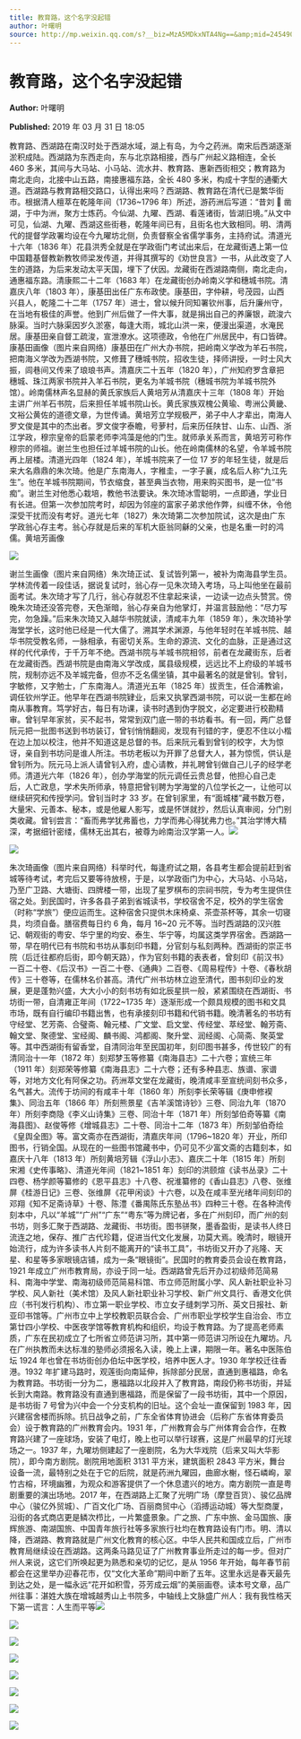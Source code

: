 ```yaml
---
title: 教育路，这个名字没起错
author: 叶曙明
source: http://mp.weixin.qq.com/s?__biz=MzA5MDkxNTA4Ng==&amp;mid=2454907915&amp;idx=1&amp;sn=cde819dc5c581a464d328c1fd951b237&amp;chksm=87a2246ab0d5ad7c9bb1f98f9c37254994efcca6b8a087ce57f3d1090b55562bc38706591b4f#rd
---
```


# 教育路，这个名字没起错

**Author:** 叶曙明

**Published:** 2019 年 03 月 31 日 18:05

教育路、西湖路在南汉时处于西湖水域，湖上有岛，为今之药洲。南宋后西湖逐渐淤积成陆。西湖路为东西走向，东与北京路相接，西与广州起义路相连，全长 460 多米，其间与大马站、小马站、流水井、教育路、惠新西街相交；教育路为南北走向，北接中山五路，南接惠福东路，全长 480 多米，构成十字型的通衢大道。西湖路与教育路相交路口，认得出来吗？西湖路、教育路在清代已是繁华街市。根据清人檀萃在乾隆年间（1736~1796 年）所述，游药洲后写道：“昔刘  凿湖，于中为洲，聚方士炼药。今仙湖、九曜、西湖、看莲诸街，皆湖旧境。”从文中可见，仙湖、九曜、西湖这些街巷，乾隆年间已有，且街名也大致相同。明、清两代的提督学政署均设在今九曜坊北侧，负责督察全省儒学事务，主持府试。清道光十六年（1836 年）花县洪秀全就是在学政衙门考试出来后，在龙藏街遇上第一位中国籍基督教新教牧师梁发传道，并得其撰写的《劝世良言》一书，从此改变了人生的道路，为后来发动太平天国，埋下了伏因。龙藏街在西湖路南侧，南北走向，通惠福东路。清康熙二十二年（1683 年）在龙藏街创办岭南义学和穗城书院。清嘉庆八年（1803 年），康基田出任广东布政使。康基田，字仲耕，号茂园，山西兴县人，乾隆二十二年（1757 年）进士，曾以候升同知署钦州事，后升廉州守，在当地有极佳的声誉。他到广州后做了一件大事，就是捐出自己的养廉银，疏浚六脉渠。当时六脉渠因岁久淤塞，每逢大雨，城北山洪一来，便漫出渠道，水淹民居。康基田亲自督工疏浚，宣泄潦水。这项德政，令他在广州居民中，有口皆碑。康基田画像（图片来自网络）康基田在广州大办书院，把岭南义学改为羊石书院，把南海义学改为西湖书院，又修葺了穗城书院，招收生徒，择师讲授，一时士风大振，闾巷间又传来了琅琅书声。清嘉庆二十五年（1820 年），广州知府罗含章把穗城、珠江两家书院并入羊石书院，更名为羊城书院（穗城书院为羊城书院外馆）。岭南儒林声名显赫的黄氏家族后人黄培芳从清嘉庆十三年（1808 年）开始主讲广州羊石书院，后来担任羊城书院山长。黄氏家族双槐公黄瑜、粤洲公黄畿、文裕公黄佐的道德文章，为世传诵。黄培芳立学规极严，弟子中人才辈出，南海人罗文俊是其中的杰出者。罗文俊字泰瞻，号萝村，后来历任陕甘、山东、山西、浙江学政，穆宗皇帝的启蒙老师李鸿藻是他的门生。就师承关系而言，黄培芳可称作穆宗的师祖。谢兰生也担任过羊城书院的山长。他在岭南儒林的名望，令羊城书院再上层楼。清道光四年（1824 年），羊城书院来了一位 17 岁的年轻生徒，就是后来大名鼎鼎的朱次琦。他是广东南海人，字稚圭，一字子襄，成名后人称“九江先生”。他在羊城书院期间，节衣缩食，甚至典当衣物，用来购买图书，是一位“书痴”。谢兰生对他悉心栽培，教他书法要诀。朱次琦冰雪聪明，一点即通，学业日有长进。但第一次参加院考时，却因为邻座的富家子弟求他作弊，纠缠不休，令他深受干扰而没有考好。道光七年（1827）朱次琦第二次参加院试，这次是由广东学政翁心存主考。翁心存就是后来的军机大臣翁同龢的父亲，也是名重一时的鸿儒。黄培芳画像

![](https://mmbiz.qpic.cn/mmbiz_jpg/PJWG74pLsMbQ1V7GRpWkWM5ODXTWoXibDLktMiaZl79VHxNCvyaXtp7f81G3OJUExfvSLsxXVCT0VO96f8Ph2pDQ/640?wx_fmt=jpeg)

谢兰生画像（图片来自网络）朱次琦正试、复试皆列第一，被补为南海县学生员。学林流传着一段佳话，据说复试时，翁心存一见朱次琦入考场，马上叫他坐在最前面考试。朱次琦才写了几行，翁心存就忍不住拿起来读，一边读一边点头赞赏。傍晚朱次琦还没答完卷，天色渐暗，翁心存亲自为他掌灯，并温言鼓励他：“尽力写完，勿急躁。”后来朱次琦又入越华书院就读，清咸丰九年（1859 年），朱次琦补学海堂学长，这时他已经是一代大儒了。溯其学术渊源，与他年轻时在羊城书院、越华书院受教名师，一脉相承，有密切关系。生命的源流、文化的血脉，正是通过这样的代代承传，于千万年不绝。西湖书院与羊城书院相邻，前者在龙藏街东，后者在龙藏街西。西湖书院是由南海义学改成，属县级规模，远远比不上府级的羊城书院，规制亦远不及羊城完备，但亦不乏名儒坐镇，其中最著名的就是曾钊。曾钊，字敏修，又字勉士，广东南海人。清道光五年（1825 年）拔贡生，任合浦教谕，调任钦州学正。他早年在西湖书院肄业，后来又执掌西湖书院，可以说一生都在岭南从事教育。笃学好古，每日有功课，读书时遇到伪字脱文，必定要进行校勘精审。曾钊早年家贫，买不起书，常常到双门底一带的书坊看书。有一回，两广总督阮元把一批图书送到书坊装订，曾钊悄悄翻阅，发现有刊错的字，便忍不住以小楷在边上加以校注，他并不知道这是总督的书。后来阮元看到曾钊的校字，大为惊讶，亲自到书坊问是谁人所注。书坊老板以为开罪了总督大人，甚为惊慌，供认是曾钊所为。阮元马上派人请曾钊入府，虚心请教，并礼聘曾钊做自己儿子的经学老师。清道光六年（1826 年），创办学海堂的阮元调任云贵总督，他担心自己走后，人亡政息，学术失所师承，特意把曾钊聘为学海堂的八位学长之一，让他可以继续研究和传授学问。曾钊当时才 33 岁。在曾钊家里，有“面城楼”藏书数万卷，大量宋、元善本、秘本，或是他雇人影写，或是怀饼就抄，然后认真审阅，分门别类收藏。曾钊尝言：“畜而弗学犹弗蓄也，力学而弗心得犹弗力也。”其治学博大精深，考据细针密缕，儒林无出其右，被尊为岭南治汉学第一人。![](https://mmbiz.qpic.cn/mmbiz_jpg/PJWG74pLsMbQ1V7GRpWkWM5ODXTWoXibDP38ibsD8ubj3s9tuxRJRHcBszCbib7RiaKz8mRf9NYTTsSjVgKGUezNicg/640?wx_fmt=jpeg)

![](https://mmbiz.qpic.cn/mmbiz_jpg/PJWG74pLsMbQ1V7GRpWkWM5ODXTWoXibDiafepDEQg51TxtVQzHU6AT1MxsP8MMyS74KH1CldDsqnhCgm2wEG81w/640?wx_fmt=jpeg)

朱次琦画像（图片来自网络）科举时代，每逢府试之期，各县考生都会提前赶到省城等待考试，考完后又要等待放榜，于是，以学政衙门为中心，大马站、小马站，乃至广卫路、大塘街、四牌楼一带，出现了星罗棋布的宗祠书院，专为考生提供住宿之处。到民国时，许多各县子弟到省城读书，学校宿舍不足，校外的学生宿舍（时称“学旅”）便应运而生。这种宿舍只提供木床椅桌、茶壶茶杯等，其余一切寝具，均须自备。膳宿费每日约 6 角，每月 16~20 元不等。当时西湖路的汉兴胜记、朝观街的粤安、华宁里的均安、泰生、华宁等，均属这类学界宿舍。西湖路一带，早在明代已有书院和书坊从事刻印书籍，分官刻与私刻两种。西湖街的崇正书院（后迁往都府后街，即今朝天路），作为官刻书籍的表表者，曾刻印《前汉书》一百二十卷、《后汉书》一百二十卷、《通典》二百卷、《周易程传》十卷、《春秋胡传》三十卷等，在儒林名价甚高。清代广州书坊林立迨至清代，图书刻印业的发展，更是蓬勃兴盛，大大小小的刻书坊有如北辰星拱一般，紧紧围绕在西湖街、书坊街一带，自清雍正年间（1722~1735 年）逐渐形成一个颇具规模的图书和文具市场，既有自行编印书籍出售，也有承接刻印书籍和代销书籍。晚清著名的书坊有守经堂、艺芳斋、合璧斋、翰元楼、广文堂、启文堂、传经堂、萃经堂、翰芳斋、翰文堂、聚德堂、宝经阁、麟书阁、鸿都阁、聚升堂、润经阁、心简斋、聚英堂等。其中西湖街有留香堂，自清同治年至民国初年，刻印图书甚多，传世较广的有清同治十一年（1872 年）刻郑梦玉等修纂《南海县志》二十六卷；宣统三年（1911 年）刻郑荣等修纂《南海县志》二十六卷；还有多种县志、族谱、家谱等，对地方文化有阿保之功。药洲萃文堂在龙藏街，晚清咸丰至宣统间刻书众多，名气甚大。流传于坊间的有咸丰十年（1860 年）所刻李长荣等辑《庚申修褉集》、同治五年（1866 年）所刻熊景星《吉羊溪馆诗钞》三卷、同治九年（1870 年）所刻李商隐《李义山诗集》三卷、同治十年（1871 年）所刻邹伯奇等纂《南海县图》、赵俊等修《增城县志》二十卷、同治十二年（1873 年）所刻邹伯奇绘《皇舆全图》等。富文斋亦在西湖街，清嘉庆年间（1796~1820 年）开业，所印图书，行销全国。从现在的一些图书馆藏书中，仍可见不少富文斋的古籍刻本，如嘉庆十八年（1813 年）所刻黄培芳辑《浮山小志》、嘉庆二十年（1815 年）所刻宋湘《史传事略》、清道光年间（1821~1851 年）刻印的洪颐煊《读书丛录》二十四卷、杨学颜等纂修的《恩平县志》十八卷、祝淮纂修的《香山县志》八卷、张维屏《桂游日记》三卷、张维屏《花甲闲谈》十六卷，以及在咸丰至光绪年间刻印的邓翔《知不足斋诗草》十卷、陈澧《番禺陈氏东塾丛书》四种三十卷。在各种流传刻本中，凡以“羊城”“广州”“广东”“粤东”等为牌记者，多在广州刻印，而广州的刻书坊，则多汇聚于西湖路、龙藏街、书坊街。图书骈聚，墨香盈街，是读书人终日流连之地，保存、推广古代珍籍，促进当代文化发展，功莫大焉。晚清时，眼镜开始流行，成为许多读书人片刻不能离开的“读书工具”，书坊街又开办了兆隆、天星、和星等多家眼镜店铺，成为一条“眼镜街”。民国时的教育委员会设在教育路，1921 年成立广州市教育局，亦设于同一址。西湖路曾先后开办过初级师范简易科、南海中学堂、南海初级师范简易科馆、市立师范附属小学、风人新社职业补习学校、风人新社（美术馆）及风人新社职业补习学校、新广州文具行、香港文化供应（书刊发行机构）、市立第一职业学校、市立女子缝刺学习所、英文日报社、新亚印书馆等。广州市立中上学校教职员联合会、广州市职业学校学生自治会、市立第廿四小学校、中医夜学馆等教育机构和组织，均设于教育路。为了提高老师素质，广东在民初成立了七所省立师范讲习所，其中第一师范讲习所设在九曜坊。凡在广州执教而未达标准的塾师必须报名入读，晚上上课，期限一年。著名中医陈伯坛 1924 年也曾在书坊街创办伯坛中医学校，培养中医人才。1930 年学校迁往香港。1932 年扩建马路时，观莲街向南延伸，拆除部分民居，直通到惠福路，命名为教育路。书坊街一分为二，惠福路以北段并入了教育路，南段仍称书坊街，并延长到大南路。教育路没有直通到惠福路，而是保留了一段书坊街，其中一个原因，是书坊街 7 号曾为兴中会一个分支机构的旧址。这个会址一直保留到 1983 年，因兴建宿舍楼而拆除。抗日战争之前，广东全省体育协进会（后称广东省体育委员会）设于教育路的广州教育会内。1931 年，广州教育会与广州体育会合作，在教育路兴建了一座球场，安装了电灯，晚上也可以举行球赛，这是广州最早的灯光球场之一。1937 年，九曜坊侧建起了一座剧院，名为大华戏院（后来又叫大华影院），即今南方剧院。剧院用地面积 3131 平方米，建筑面积 2843 平方米，舞台设备一流，最特别之处在于它的后院，就是药洲九曜园，曲廊水榭，怪石嶙峋，翠竹古榕，环境幽雅，为观众和游客提供了一个休息遣兴的地方。南方剧院一直是粤剧重要的演出场地。2017 年，在西湖路上汇聚了光明广场（摩登百货）、骏亿品牌中心（骏亿外贸城）、广百文化广场、百丽商贸中心（滔搏运动城）等大型商厦，沿街的各式商店更是鳞次栉比，一片繁盛景象。广之旅、广东中旅、金马国旅、康辉旅游、南湖国旅、中国青年旅行社等多家旅行社均在教育路设有门市。明、清以降，西湖路、教育路就是广州文化教育的核心区。中华人民共和国成立后，广州市教育局继续设在西湖路。这两条马路见证了广州教育事业所走过的每一步。但对广州人来说，这它们所唤起更为熟悉和亲切的记忆，是从 1956 年开始，每年春节前都会在这里举办迎春花市，仅“文化大革命”期间中断了五年。这里永远是春天最先到达之处，是一幅永远“花开如积雪，芬芳成云烟”的美丽画卷。读本号文章，品广州往事：湛姓大族在增城越秀山上书院多，中轴线上文脉盛广州人：我有我性格天下第一谎言：人生而平等![](https://mmbiz.qpic.cn/mmbiz_jpg/PJWG74pLsMbQ1V7GRpWkWM5ODXTWoXibDiavwUUhsTnUgnOynW51F3xEHwEic0cLQrrhr3veMv231tKKI2SYNKfgA/640?wx_fmt=jpeg)

![](https://mmbiz.qpic.cn/mmbiz_jpg/PJWG74pLsMbQ1V7GRpWkWM5ODXTWoXibD5tOM3GACz5KQicVef9ZEPEsArGWlDu3yxsmicXwiaw1FNiaqfwXNvOicA7g/640?wx_fmt=jpeg)

![](https://mmbiz.qpic.cn/mmbiz_jpg/PJWG74pLsMbQ1V7GRpWkWM5ODXTWoXibDx17YpNXMaXKvbaYJ2jjWUxeQCsyVOOCEfMfQ8mKTKG8RFJSE43yylw/640?wx_fmt=jpeg)

![](https://mmbiz.qpic.cn/mmbiz_jpg/PJWG74pLsMbg9Gkj5DhFicVh7zV1yMNJ2znYhlnsOkzBSjswscaLK8eQZyBKPQ4FXfib7SsTvhtNpBror85ia060g/640?wx_fmt=jpeg)

![](https://mmbiz.qpic.cn/mmbiz_png/Ljib4So7yuWjayTZzSuoY7c5oDmeQL3BibgLESx2AR7h7W08Piayib78HMXMPAgZfKIcQ4YCmNBuZnZzxOGib7vibSEA/640?wx_fmt=png)

![](https://mmbiz.qpic.cn/mmbiz_jpg/PJWG74pLsMbQ1V7GRpWkWM5ODXTWoXibDr84c9iariaU6sXEK0cGZpJlP7xqdmKNjet9J2gjMzLkwhAd8EJHfLBXA/640?wx_fmt=jpeg)

![](https://mmbiz.qpic.cn/mmbiz_png/Ljib4So7yuWjayTZzSuoY7c5oDmeQL3BibgLESx2AR7h7W08Piayib78HMXMPAgZfKIcQ4YCmNBuZnZzxOGib7vibSEA/640?wx_fmt=png)

![](https://mmbiz.qpic.cn/mmbiz_jpg/PJWG74pLsMbQ1V7GRpWkWM5ODXTWoXibDZmJnWLzoGx9vttK0TJXeGicGBv5x1zicWm1SIcqD2Mib3icgGQGJKqC58Q/640?wx_fmt=jpeg)

